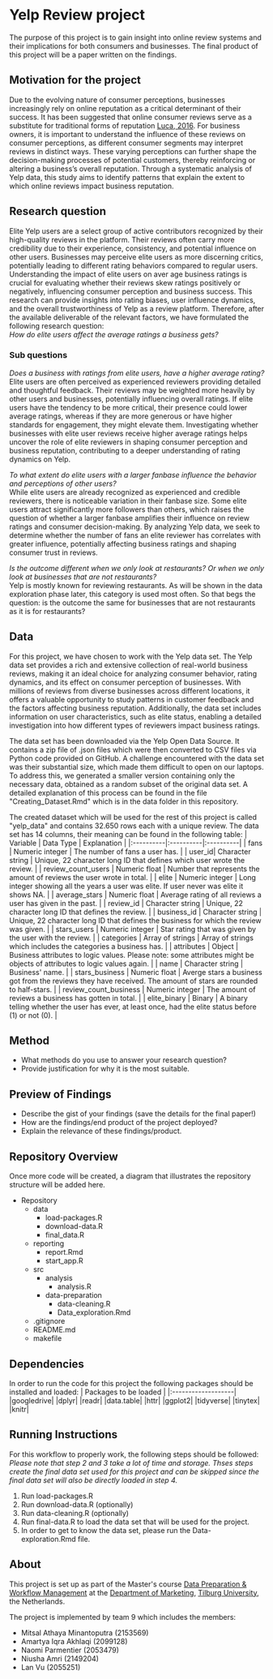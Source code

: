 # Yelp Review project
The purpose of this project is to gain insight into online review systems and their implications for both consumers and businesses. 
The final product of this project will be a paper written on the findings. 

## Motivation for the project
 Due to the evolving nature of consumer perceptions, businesses increasingly rely on online reputation as a
 critical determinant of their success. It has been suggested that online consumer reviews serve as a substitute
 for traditional forms of reputation [Luca, 2016](https://www.hbs.edu/ris/Publication%20Files/12-016_a7e4a5a2-03f9-490d-b093-8f951238dba2.pdf). 
 For business owners, it is important to understand the  influence of these reviews on consumer perceptions, 
 as different consumer segments may interpret reviews in distinct ways. 
 These varying perceptions can further shape the decision-making processes of potential customers, 
 thereby reinforcing or altering a business’s overall reputation. Through a systematic analysis
 of Yelp data, this study aims to identify patterns that explain the extent to which online reviews impact
 business reputation.

## Research question
 Elite Yelp users are a select group of active contributors recognized by their high-quality reviews in the
 platform. Their reviews often carry more credibility due to their experience, consistency, and potential
 influence on other users. Businesses may perceive elite users as more discerning critics, potentially leading
 to different rating behaviors compared to regular users. Understanding the impact of elite users on aver
age business ratings is crucial for evaluating whether their reviews skew ratings positively or negatively,
 influencing consumer perception and business success. This research can provide insights into rating biases,
 user influence dynamics, and the overall trustworthiness of Yelp as a review platform. Therefore, after the
 available deliverable of the relevant factors, we have formulated the following research question: <br>
 _How do elite users affect the average ratings a business gets?_

 ### Sub questions
_Does a business with ratings from elite users, have a higher average rating?_ <br>
 Elite users are often perceived as experienced reviewers providing detailed and thoughtful feedback. Their
 reviews may be weighted more heavily by other users and businesses, potentially influencing overall ratings.
 If elite users have the tendency to be more critical, their presence could lower average ratings, whereas if they
 are more generous or have higher standards for engagement, they might elevate them. Investigating whether
 businesses with elite user reviews receive higher average ratings helps uncover the role of elite reviewers
 in shaping consumer perception and business reputation, contributing to a deeper understanding of rating
 dynamics on Yelp.

 _To what extent do elite users with a larger fanbase influence the behavior and perceptions of other users?_ <br>
 While elite users are already recognized as experienced and credible reviewers, there is noticeable variation in
 their fanbase size. Some elite users attract significantly more followers than others, which raises the question
 of whether a larger fanbase amplifies their influence on review ratings and consumer decision-making. By
 analyzing Yelp data, we seek to determine whether the number of fans an elite reviewer has correlates with
 greater influence, potentially affecting business ratings and shaping consumer trust in reviews.

 _Is the outcome different when we only look at restaurants? Or when we only look at businesses that are not
 restaurants?_ <br>
 Yelp is mostly known for reviewing restaurants. As will be shown in the data exploration phase later, this
 category is used most often. So that begs the question: is the outcome the same for businesses that are not
 restaurants as it is for restaurants?

## Data
For this project, we have chosen to work with the Yelp data set. The Yelp data set provides a rich and
 extensive collection of real-world business reviews, making it an ideal choice for analyzing consumer behavior, rating dynamics, and its effect on consumer perception of businesses. 
 With millions of reviews from diverse businesses across different locations, it offers a valuable opportunity to study patterns in customer
 feedback and the factors affecting business reputation. Additionally, the data set includes information on
 user characteristics, such as elite status, enabling a detailed investigation into how different types of reviewers
 impact business ratings. 

The data set has been downloaded via the Yelp Open Data Source. It contains a zip file of .json files which
 were then converted to CSV files via Python code provided on GitHub.
 A challenge encountered with the data set was their substantial size, which made them difficult to open on
 our laptops. To address this, we generated a smaller version containing only the necessary data, obtained
 as a random subset of the original data set. A detailed explanation of this process can be found in the
 file "Creating_Dataset.Rmd" which is in the data folder in this repository.

 The created dataset which will be used for the rest of this project is called "yelp_data" and contains 32.650 rows each with a unique review.
 The data set has 14 columns, their meaning can be found in the following table:
 | Variable | Data Type | Explanation |
|:----------|:----------|:----------|
| fans | Numeric integer | The number of fans a user has. |
| user_id| Character string | Unique, 22 character long ID that defines which user wrote the review. |
| review_count_users | Numeric float | Number that represents the amount of reviews the user wrote in total. |
| elite | Numeric integer | Long integer showing all the years a user was elite. If user never was elite it shows NA. |
| average_stars | Numeric float | Average rating of all reviews a user has given in the past. |
| review_id | Character string | Unique, 22 character long ID that defines the review. |
| business_id | Character string | Unique, 22 character long ID that defines the business for which the review was given. |
| stars_users | Numeric integer | Star rating that was given by the user with the review. |
| categories | Array of strings | Array of strings which includes the categories a business has. |
| attributes | Object | Business attributes to logic values. Please note: some attributes might be objects of attributes to logic values again. | 
| name | Character string | Business' name. |
| stars_business | Numeric float | Averge stars a business got from the reviews they have received. The amount of stars are rounded to half-stars. |
| review_count_business | Numeric integer | The amount of reviews a business has gotten in total. |
| elite_binary | Binary | A binary telling whether the user has ever, at least once, had the elite status before (1) or not (0). |

## Method

- What methods do you use to answer your research question?
- Provide justification for why it is the most suitable. 

## Preview of Findings 
- Describe the gist of your findings (save the details for the final paper!)
- How are the findings/end product of the project deployed?
- Explain the relevance of these findings/product. 

## Repository Overview 

Once more code will be created, a diagram that illustrates the repository structure will be added here.
- Repository
  - data
    - load-packages.R
    - download-data.R
    - final_data.R
  - reporting
    - report.Rmd
    - start_app.R
  - src
    - analysis
      - analysis.R
    - data-preparation 
      - data-cleaning.R
      - Data_exploration.Rmd
  - .gitignore
  - README.md 
  - makefile


## Dependencies 

In order to run the code for this project the following packages should be installed and loaded:
| Packages to be loaded |
|:-------------------|
|googledrive|
|dplyr|
|readr|
|data.table|
|httr|
|ggplot2|
|tidyverse|
|tinytex|
|knitr|

## Running Instructions 
For this workflow to properly work, the following steps should be followed:
_Please note that step 2 and 3 take a lot of time and storage. Thses steps create the final data set used for this project and can be skipped since the final data set will also be directly loaded in step 4._
1. Run load-packages.R 
2. Run download-data.R (optionally)
3. Run data-cleaning.R (optionally)
4. Run final-data.R to load the data set that will be used for the project. 
5. In order to get to know the data set, please run the Data-exploration.Rmd file. 

## About 

This project is set up as part of the Master's course [Data Preparation & Workflow Management](https://dprep.hannesdatta.com/) at the [Department of Marketing](https://www.tilburguniversity.edu/about/schools/economics-and-management/organization/departments/marketing), [Tilburg University](https://www.tilburguniversity.edu/), the Netherlands.

The project is implemented by team 9 which includes the members: 
- Mitsal Athaya Minantoputra (2153569)
- Amartya Iqra Akhlaqi (2099128)
- Naomi Parmentier (2053479)
- Niusha Amri (2149204)
- Lan Vu (2055251)
